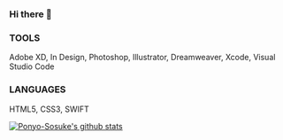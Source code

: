 ### Hi there 👋

<!--
**ponyo-sosuke/ponyo-sosuke** is a ✨ _special_ ✨ repository because its `README.md` (this file) appears on your GitHub profile.

Here are some ideas to get you started:

- 🔭 I’m currently working on ...
- 🌱 I’m currently learning ... UI UX design, dev
- 👯 I’m looking to collaborate on ...
- 🤔 I’m looking for help with ...
- 💬 Ask me about ...
- 📫 How to reach me: ...
- 😄 Pronouns: ...
- ⚡ Fun fact: ...
-->

### TOOLS
Adobe XD, In Design, Photoshop, Illustrator, Dreamweaver, Xcode, Visual Studio Code<br>

### LANGUAGES
HTML5, CSS3, SWIFT<br>

[![Ponyo-Sosuke's github stats](https://github-readme-stats.vercel.app/api?username=ponyo-sosuke)](https://github.com/anuraghazra/github-readme-stats)
